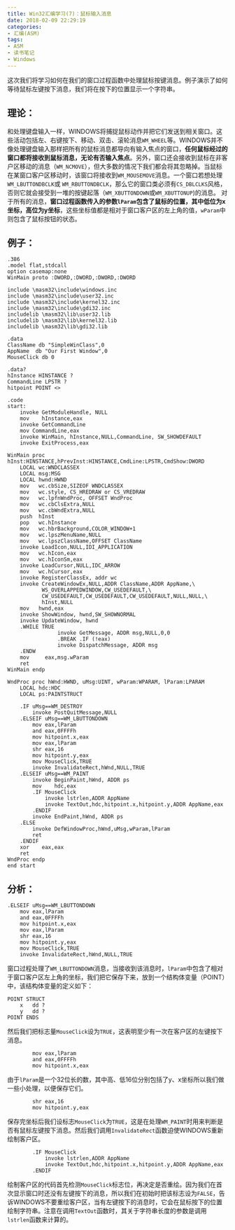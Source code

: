```yaml
---
title: Win32汇编学习(7)：鼠标输入消息
date: 2018-02-09 22:29:19
categories:
- 汇编(ASM)
tags:
- ASM
- 读书笔记
- Windows
---
```


这次我们将学习如何在我们的窗口过程函数中处理鼠标按键消息。例子演示了如何等待鼠标左键按下消息，我们将在按下的位置显示一个字符串。 
<!--more-->
## 理论：
和处理键盘输入一样，WINDOWS将捕捉鼠标动作并把它们发送到相关窗口。这些活动包括左、右键按下、移动、双击、滚轮消息`WM_WHEEL`等。WINDOWS并不像处理键盘输入那样把所有的鼠标消息都导向有输入焦点的窗口，**任何鼠标经过的窗口都将接收到鼠标消息，无论有否输入焦点**。另外，窗口还会接收到鼠标在非客户区移动的消息（`WM_NCMOVE`），但大多数的情况下我们都会将其忽略掉。当鼠标在某窗口客户区移动时，该窗口将接收到`WM_MOUSEMOVE`消息。一个窗口若想处理`WM_LBUTTONDBCLK`或 `WM_RBUTTONDBCLK`，那么它的窗口类必须有`CS_DBLCLKS`风格，否则它就会接受到一堆的按键起落（`WM_XBUTTONDOWN`或`WM_XBUTTONUP`)的消息。 对于所有的消息，**窗口过程函数传入的参数`lParam`包含了鼠标的位置，其中低位为x坐标，高位为y坐标**，这些坐标值都是相对于窗口客户区的左上角的值，`wParam`中则包含了鼠标按钮的状态。 
  
## 例子：
```
.386 
.model flat,stdcall 
option casemap:none 
WinMain proto :DWORD,:DWORD,:DWORD,:DWORD 

include \masm32\include\windows.inc 
include \masm32\include\user32.inc 
include \masm32\include\kernel32.inc 
include \masm32\include\gdi32.inc 
includelib \masm32\lib\user32.lib 
includelib \masm32\lib\kernel32.lib 
includelib \masm32\lib\gdi32.lib 

.data 
ClassName db "SimpleWinClass",0 
AppName  db "Our First Window",0 
MouseClick db 0

.data? 
hInstance HINSTANCE ? 
CommandLine LPSTR ? 
hitpoint POINT <> 

.code 
start: 
    invoke GetModuleHandle, NULL 
    mov    hInstance,eax 
    invoke GetCommandLine
    mov CommandLine,eax 
    invoke WinMain, hInstance,NULL,CommandLine, SW_SHOWDEFAULT 
    invoke ExitProcess,eax 

WinMain proc hInst:HINSTANCE,hPrevInst:HINSTANCE,CmdLine:LPSTR,CmdShow:DWORD 
    LOCAL wc:WNDCLASSEX 
    LOCAL msg:MSG 
    LOCAL hwnd:HWND 
    mov   wc.cbSize,SIZEOF WNDCLASSEX 
    mov   wc.style, CS_HREDRAW or CS_VREDRAW 
    mov   wc.lpfnWndProc, OFFSET WndProc 
    mov   wc.cbClsExtra,NULL 
    mov   wc.cbWndExtra,NULL 
    push  hInst 
    pop   wc.hInstance 
    mov   wc.hbrBackground,COLOR_WINDOW+1 
    mov   wc.lpszMenuName,NULL 
    mov   wc.lpszClassName,OFFSET ClassName 
    invoke LoadIcon,NULL,IDI_APPLICATION 
    mov   wc.hIcon,eax 
    mov   wc.hIconSm,eax 
    invoke LoadCursor,NULL,IDC_ARROW 
    mov   wc.hCursor,eax 
    invoke RegisterClassEx, addr wc 
    invoke CreateWindowEx,NULL,ADDR ClassName,ADDR AppName,\ 
           WS_OVERLAPPEDWINDOW,CW_USEDEFAULT,\ 
           CW_USEDEFAULT,CW_USEDEFAULT,CW_USEDEFAULT,NULL,NULL,\ 
           hInst,NULL 
    mov   hwnd,eax 
    invoke ShowWindow, hwnd,SW_SHOWNORMAL 
    invoke UpdateWindow, hwnd 
    .WHILE TRUE 
                invoke GetMessage, ADDR msg,NULL,0,0 
                .BREAK .IF (!eax) 
                invoke DispatchMessage, ADDR msg 
    .ENDW 
    mov     eax,msg.wParam 
    ret 
WinMain endp 

WndProc proc hWnd:HWND, uMsg:UINT, wParam:WPARAM, lParam:LPARAM 
    LOCAL hdc:HDC 
    LOCAL ps:PAINTSTRUCT 

    .IF uMsg==WM_DESTROY 
        invoke PostQuitMessage,NULL 
    .ELSEIF uMsg==WM_LBUTTONDOWN 
        mov eax,lParam 
        and eax,0FFFFh 
        mov hitpoint.x,eax 
        mov eax,lParam 
        shr eax,16 
        mov hitpoint.y,eax 
        mov MouseClick,TRUE 
        invoke InvalidateRect,hWnd,NULL,TRUE 
    .ELSEIF uMsg==WM_PAINT 
        invoke BeginPaint,hWnd, ADDR ps 
        mov    hdc,eax 
        .IF MouseClick 
            invoke lstrlen,ADDR AppName 
            invoke TextOut,hdc,hitpoint.x,hitpoint.y,ADDR AppName,eax 
        .ENDIF 
        invoke EndPaint,hWnd, ADDR ps 
    .ELSE 
        invoke DefWindowProc,hWnd,uMsg,wParam,lParam 
        ret 
    .ENDIF 
    xor    eax,eax 
    ret 
WndProc endp 
end start 
```

## 分析：

```
.ELSEIF uMsg==WM_LBUTTONDOWN 
    mov eax,lParam 
    and eax,0FFFFh 
    mov hitpoint.x,eax 
    mov eax,lParam 
    shr eax,16 
    mov hitpoint.y,eax 
    mov MouseClick,TRUE 
    invoke InvalidateRect,hWnd,NULL,TRUE 
```

窗口过程处理了`WM_LBUTTONDOWN`消息，当接收到该消息时，`lParam`中包含了相对于窗口客户区左上角的坐标，我们把它保存下来，放到一个结构体变量（POINT）中，该结构体变量的定义如下： 

```
POINT STRUCT 
    x   dd ? 
    y   dd ? 
POINT ENDS 
```

然后我们把标志量`MouseClick`设为`TRUE`，这表明至少有一次在客户区的左键按下消息。 

```
        mov eax,lParam 
        and eax,0FFFFh 
        mov hitpoint.x,eax 
```

由于`lParam`是一个32位长的数，其中高、低16位分别包括了y、x坐标所以我们做一些小处理，以便保存它们。 

```
        shr eax,16 
        mov hitpoint.y,eax 
```

保存完坐标后我们设标志`MouseClick`为`TRUE`，这是在处理`WM_PAINT`时用来判断是否有鼠标左键按下消息。然后我们调用`InvalidateRect`函数迫使WINDOWS重新绘制客户区。 

```
        .IF MouseClick 
            invoke lstrlen,ADDR AppName 
            invoke TextOut,hdc,hitpoint.x,hitpoint.y,ADDR AppName,eax 
        .ENDIF 
```

绘制客户区的代码首先检测`MouseClick`标志位，再决定是否重绘。因为我们在首次显示窗口时还没有左键按下的消息，所以我们在初始时把该标志设为`FALSE`，告诉WINDOWS不要重绘客户区，当有左键按下的消息时，它会在鼠标按下的位置绘制字符串。注意在调用`TextOut`函数时，其关于字符串长度的参数是调用`lstrlen`函数来计算的。